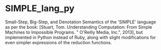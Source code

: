 # SIMPLE_lang_py
Small-Step, Big-Step, and Denotation Semantics of the 'SIMPLE' language as per the book:   [Stuart, Tom. Understanding Computation: From Simple Machines to Impossible Programs. " O'Reilly Media, Inc.", 2013], but implemented in Python instead of Ruby, along with slight modifications for even simpler expressions of the reduction functions.
